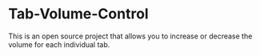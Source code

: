 # Tab-Volume-Control
This is an open source project that allows you to increase or decrease the volume for each individual tab.
